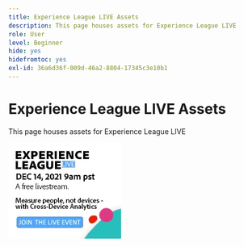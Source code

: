 ```yaml
---
title: Experience League LIVE Assets
description: This page houses assets for Experience League LIVE
role: User
level: Beginner
hide: yes
hidefromtoc: yes
exl-id: 36a6d36f-009d-46a2-8804-17345c3e10b1
---
```

# Experience League LIVE Assets

This page houses assets for Experience League LIVE

![Episode 6 Sidebar Image](assets/exl-live-ep6-sidebar.jpg)
